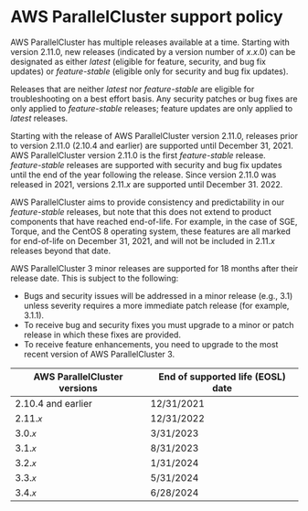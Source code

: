 # AWS ParallelCluster support policy<a name="support-policy"></a>

AWS ParallelCluster has multiple releases available at a time\. Starting with version 2\.11\.0, new releases \(indicated by a version number of *x*\.*x*\.0\) can be designated as either *latest* \(eligible for feature, security, and bug fix updates\) or *feature\-stable* \(eligible only for security and bug fix updates\)\.

Releases that are neither *latest* nor *feature\-stable* are eligible for troubleshooting on a best effort basis\. Any security patches or bug fixes are only applied to *feature\-stable* releases; feature updates are only applied to *latest* releases\.

Starting with the release of AWS ParallelCluster version 2\.11\.0, releases prior to version 2\.11\.0 \(2\.10\.4 and earlier\) are supported until December 31, 2021\. AWS ParallelCluster version 2\.11\.0 is the first *feature\-stable* release\. *feature\-stable* releases are supported with security and bug fix updates until the end of the year following the release\. Since version 2\.11\.0 was released in 2021, versions 2\.11\.*x* are supported until December 31\. 2022\.

 AWS ParallelCluster aims to provide consistency and predictability in our *feature\-stable* releases, but note that this does not extend to product components that have reached end\-of\-life\. For example, in the case of SGE, Torque, and the CentOS 8 operating system, these features are all marked for end\-of\-life on December 31, 2021, and will not be included in 2\.11\.*x* releases beyond that date\. 

AWS ParallelCluster 3 minor releases are supported for 18 months after their release date\. This is subject to the following:
+ Bugs and security issues will be addressed in a minor release \(e\.g\., 3\.1\) unless severity requires a more immediate patch release \(for example, 3\.1\.1\)\.
+ To receive bug and security fixes you must upgrade to a minor or patch release in which these fixes are provided\.
+  To receive feature enhancements, you need to upgrade to the most recent version of AWS ParallelCluster 3\. 


| AWS ParallelCluster versions | End of supported life \(EOSL\) date | 
| --- | --- | 
| 2\.10\.4 and earlier | 12/31/2021 | 
|  2\.11\.*`x`*  | 12/31/2022 | 
|  3\.0\.*`x`*  | 3/31/2023 | 
|  3\.1\.*`x`*  | 8/31/2023 | 
|  3\.2\.*`x`*  | 1/31/2024 | 
|  3\.3\.*`x`* | 5/31/2024 | 
|  3\.4\.*`x`* | 6/28/2024 | 
